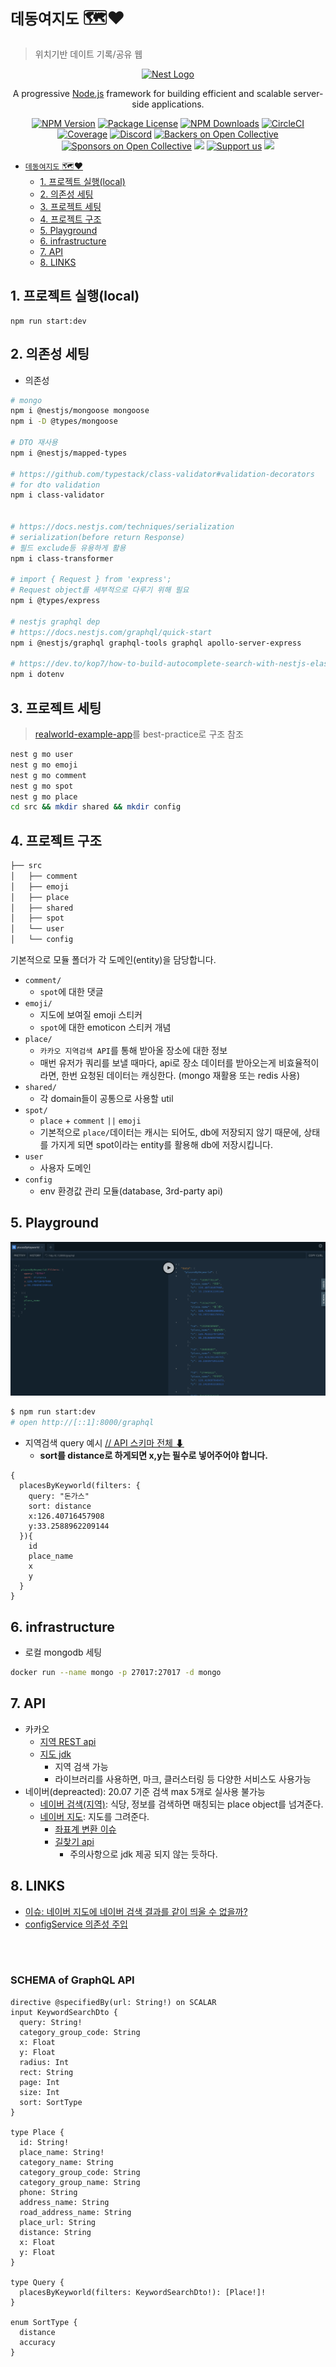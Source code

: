 # `데동여지도` 🗺️❤️

> 위치기반 데이트 기록/공유 웹

<p align="center">
  <a href="http://nestjs.com/" target="blank"><img src="https://nestjs.com/img/logo_text.svg" width="320" alt="Nest Logo" /></a>
</p>

[circleci-image]: https://img.shields.io/circleci/build/github/nestjs/nest/master?token=abc123def456
[circleci-url]: https://circleci.com/gh/nestjs/nest

  <p align="center">A progressive <a href="http://nodejs.org" target="_blank">Node.js</a> framework for building efficient and scalable server-side applications.</p>
    <p align="center">
<a href="https://www.npmjs.com/~nestjscore" target="_blank"><img src="https://img.shields.io/npm/v/@nestjs/core.svg" alt="NPM Version" /></a>
<a href="https://www.npmjs.com/~nestjscore" target="_blank"><img src="https://img.shields.io/npm/l/@nestjs/core.svg" alt="Package License" /></a>
<a href="https://www.npmjs.com/~nestjscore" target="_blank"><img src="https://img.shields.io/npm/dm/@nestjs/common.svg" alt="NPM Downloads" /></a>
<a href="https://circleci.com/gh/nestjs/nest" target="_blank"><img src="https://img.shields.io/circleci/build/github/nestjs/nest/master" alt="CircleCI" /></a>
<a href="https://coveralls.io/github/nestjs/nest?branch=master" target="_blank"><img src="https://coveralls.io/repos/github/nestjs/nest/badge.svg?branch=master#9" alt="Coverage" /></a>
<a href="https://discord.gg/G7Qnnhy" target="_blank"><img src="https://img.shields.io/badge/discord-online-brightgreen.svg" alt="Discord"/></a>
<a href="https://opencollective.com/nest#backer" target="_blank"><img src="https://opencollective.com/nest/backers/badge.svg" alt="Backers on Open Collective" /></a>
<a href="https://opencollective.com/nest#sponsor" target="_blank"><img src="https://opencollective.com/nest/sponsors/badge.svg" alt="Sponsors on Open Collective" /></a>
  <a href="https://paypal.me/kamilmysliwiec" target="_blank"><img src="https://img.shields.io/badge/Donate-PayPal-ff3f59.svg"/></a>
    <a href="https://opencollective.com/nest#sponsor"  target="_blank"><img src="https://img.shields.io/badge/Support%20us-Open%20Collective-41B883.svg" alt="Support us"></a>
  <a href="https://twitter.com/nestframework" target="_blank"><img src="https://img.shields.io/twitter/follow/nestframework.svg?style=social&label=Follow"></a>
</p>

<!-- TOC -->

- [`데동여지도` 🗺️❤️](#데동여지도-️️)
  - [1. 프로젝트 실행(local)](#1-프로젝트-실행local)
  - [2. 의존성 세팅](#2-의존성-세팅)
  - [3. 프로젝트 세팅](#3-프로젝트-세팅)
  - [4. 프로젝트 구조](#4-프로젝트-구조)
  - [5. Playground](#5-playground)
  - [6. infrastructure](#6-infrastructure)
  - [7. API](#7-api)
  - [8. LINKS](#8-links)

<!-- /TOC -->

## 1. 프로젝트 실행(local)

```
npm run start:dev
```

## 2. 의존성 세팅

- 의존성

```bash
# mongo
npm i @nestjs/mongoose mongoose
npm i -D @types/mongoose

# DTO 재사용
npm i @nestjs/mapped-types

# https://github.com/typestack/class-validator#validation-decorators
# for dto validation
npm i class-validator


# https://docs.nestjs.com/techniques/serialization
# serialization(before return Response)
# 필드 exclude등 유용하게 활용
npm i class-transformer

# import { Request } from 'express';
# Request object를 세부적으로 다루기 위해 필요
npm i @types/express

# nestjs graphql dep
# https://docs.nestjs.com/graphql/quick-start
npm i @nestjs/graphql graphql-tools graphql apollo-server-express

# https://dev.to/kop7/how-to-build-autocomplete-search-with-nestjs-elasticsearch-and-vue-12h8
npm i dotenv


```

## 3. 프로젝트 세팅

> [realworld-example-app](https://github.com/lujakob/nestjs-realworld-example-app)를 best-practice로 구조 참조

```bash
nest g mo user
nest g mo emoji
nest g mo comment
nest g mo spot
nest g mo place
cd src && mkdir shared && mkdir config
```

## 4. 프로젝트 구조

```bash
├── src
│   ├── comment
│   ├── emoji
│   ├── place
│   ├── shared
│   ├── spot
│   └── user
│   └── config
```

기본적으로 모듈 폴더가 각 도메인(entity)을 담당합니다.

- `comment/`
  - `spot`에 대한 댓글
- `emoji/`
  - 지도에 보여질 emoji 스티커
  - `spot`에 대한 emoticon 스티커 개념
- `place/`
  - `카카오 지역검색 API`를 통해 받아올 장소에 대한 정보
  - 매번 유저가 쿼리를 보낼 때마다, api로 장소 데이터를 받아오는게 비효율적이라면, 한번 요청된 데이터는 캐싱한다. (mongo 재활용 또는 redis 사용)
- `shared/`
  - 각 domain들이 공통으로 사용할 util
- `spot/`
  - `place` + `comment` `||` `emoji`
  - 기본적으로 `place/`데이터는 캐시는 되어도, db에 저장되지 않기 때문에, 상태를 가지게 되면 spot이라는 entity를 활용해 db에 저장시킵니다.
- `user`
  - 사용자 도메인
- `config`
  - env 환경값 관리 모듈(database, 3rd-party api)

## 5. Playground

![](./images/search_playground.png)

```bash
$ npm run start:dev
# open http://[::1]:8000/graphql
```

- 지역검색 query 예시	[// API 스키마 전체 ⬇](#SCHEMA-of-GraphQL-API)
  - **sort를 distance로 하게되면 x,y는 필수로 넣어주어야 합니다.**

```
{
  placesByKeyworld(filters: {
    query: "돈가스"
    sort: distance
    x:126.40716457908
    y:33.2588962209144
  }){
    id
    place_name
    x
    y
  }
}
```

## 6. infrastructure

- 로컬 mongodb 세팅

```bash
docker run --name mongo -p 27017:27017 -d mongo

```

## 7. API

- 카카오
  - [지역 REST api](https://developers.kakao.com/docs/latest/ko/local/dev-guide#search-by-keyword)
  - [지도 jdk](https://apis.map.kakao.com/web/guide/)
    - 지역 검색 가능
    - 라이브러리를 사용하면, 마크, 클러스터링 등 다양한 서비스도 사용가능
- 네이버(depreacted): 20.07 기준 검색 max 5개로 실사용 불가능
  - [네이버 검색(지역)](https://developers.naver.com/docs/search/local/): 식당, 정보를 검색하면 매칭되는 place object를 넘겨준다.
  - [네이버 지도](https://www.ncloud.com/product/applicationService/maps): 지도를 그려준다.
    - [좌표계 변환 이슈](https://github.com/navermaps/maps.js/issues/285)
    - [길찾기 api](https://apidocs.ncloud.com/ko/ai-naver/maps_directions/)
      - 주의사항으로 jdk 제공 되지 않는 듯하다.

## 8. LINKS

- [이슈: 네이버 지도에 네이버 검색 결과를 같이 띄울 수 없을까?](https://github.com/navermaps/maps.js/issues/193)
- [configService 의존성 주입](https://dev.to/kop7/how-to-build-autocomplete-search-with-nestjs-elasticsearch-and-vue-12h8)

<br/>

<br/>

### SCHEMA of GraphQL API

```
directive @specifiedBy(url: String!) on SCALAR
input KeywordSearchDto {
  query: String!
  category_group_code: String
  x: Float
  y: Float
  radius: Int
  rect: String
  page: Int
  size: Int
  sort: SortType
}

type Place {
  id: String!
  place_name: String!
  category_name: String
  category_group_code: String
  category_group_name: String
  phone: String
  address_name: String
  road_address_name: String
  place_url: String
  distance: String
  x: Float
  y: Float
}

type Query {
  placesByKeyworld(filters: KeywordSearchDto!): [Place!]!
}

enum SortType {
  distance
  accuracy
}
```